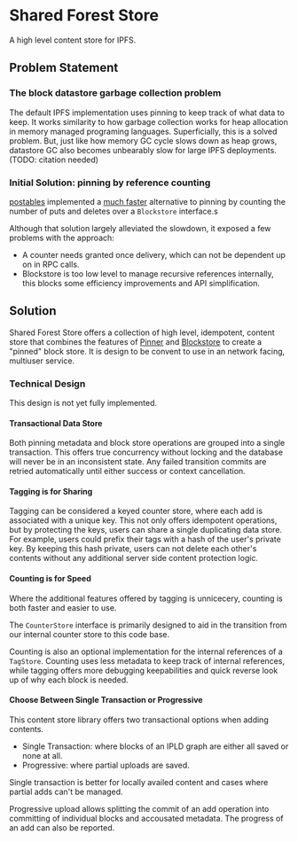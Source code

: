 # Shared Forest Store

A high level content store for IPFS.

## Problem Statement

### The block datastore garbage collection problem

The default IPFS implementation uses pinning to keep track of what data to keep. It works similarity to how garbage collection works for heap allocation in memory managed programing languages. Superficially, this is a solved problem. But, just like how memory GC cycle slows down as heap grows, datastore GC also becomes unbearably slow for large IPFS deployments. (TODO: citation needed)

### Initial Solution: pinning by reference counting

[postables](https://github.com/bonedaddy) implemented a [much faster](https://medium.com/temporal-cloud/temporalx-vs-go-ipfs-official-node-benchmarks-8457037a77cf) alternative to pinning by counting the number of puts and deletes over a `Blockstore` interface.s

Although that solution largely alleviated the slowdown, it exposed a few problems with the approach:

- A counter needs granted once delivery, which can not be dependent up on in RPC calls.
- Blockstore is too low level to manage recursive references internally, this blocks some efficiency improvements and API simplification.

## Solution

Shared Forest Store offers a collection of high level, idempotent, content store that combines the features of [Pinner](https://github.com/ipfs/go-ipfs-pinner) and [Blockstore](https://github.com/RTradeLtd/go-ipfs-blockstore) to create a "pinned" block store. It is design to be convent to use in an network facing, multiuser service.

### Technical Design

This design is not yet fully implemented.

#### Transactional Data Store

Both pinning metadata and block store operations are grouped into a single transaction. This offers true concurrency without locking and the database will never be in an inconsistent state. Any failed transition commits are retried automatically until either success or context cancellation.

#### Tagging is for Sharing

Tagging can be considered a keyed counter store, where each add is associated with a unique key. This not only offers idempotent operations, but by protecting the keys, users can share a single duplicating data store. For example, users could prefix their tags with a hash of the user's private key. By keeping this hash private, users can not delete each other's contents without any additional server side content protection logic.

#### Counting is for Speed

Where the additional features offered by tagging is unnicecery, counting is both faster and easier to use.

The `CounterStore` interface is primarily designed to aid in the transition from our internal counter store to this code base.

Counting is also an optional implementation for the internal references of a `TagStore`. Counting uses less metadata to keep track of internal references, while tagging offers more debugging keepabilities and quick reverse look up of why each block is needed.

#### Choose Between Single Transaction or Progressive

This content store library offers two transactional options when adding contents.

- Single Transaction: where blocks of an IPLD graph are either all saved or none at all.
- Progressive: where partial uploads are saved.

Single transaction is better for locally availed content and cases where partial adds can't be managed.

Progressive upload allows splitting the commit of an add operation into committing of individual blocks and accousated metadata. The progress of an add can also be reported.
